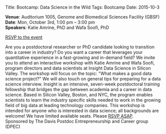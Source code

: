 Title: Bootcamp: Data Science in the Wild
Tags: Bootcamp
Date: 2015-10-3

**Venue**: Auditorium 1005, Genome and Biomedical Sciences Facility (GBSF)   
**Date**: Mon, October 3rd, 1:00 pm – 3:00 pm   
**Speakers**: Katie Amrine, PhD and Wafa Soofi, PhD 


<a href="https://docs.google.com/forms/d/e/1FAIpQLSdbLlMkdin8T3OH7pF3vSIGvVVi4KOO_zQoTsDU1XKPeqSoOw/viewform?c=0&w=1"
 class="btn btn-primary btn-sm" role="button" target="_blank">
 RSVP to the event
</a>

Are you a postdoctoral researcher or PhD candidate looking to transition into a career in industry? Do you want a career that leverages your quantitative experience in a fast-growing and in-demand field? We invite you to attend an interactive workshop with Katie Amrine and Wafa Soofi, program directors and data scientists at Insight Data Science in Silicon Valley. The workshop will focus on the topic: "What makes a good data science project?" We will also touch on general tips for preparing for a data science interview. Insight is an intensive, seven-week postdoctoral training fellowship that bridges the gap between academia and a career in data science. Based in Silicon Valley, Boston, and NYC, the program enables scientists to learn the industry specific skills needed to work in the growing field of big data at leading technology companies. This workshop is intended for anyone who is interested in data science; all backgrounds are welcome! We have limited available seats. Please [RSVP ASAP](https://docs.google.com/forms/d/e/1FAIpQLSdbLlMkdin8T3OH7pF3vSIGvVVi4KOO_zQoTsDU1XKPeqSoOw/viewform?c=0&w=1).    
Sponsored by The Davis Postdoc Entrepreneurship and Career group (DPEC)
